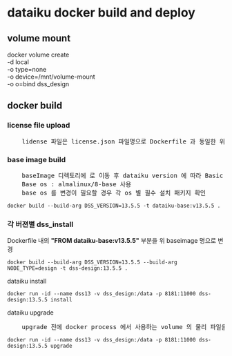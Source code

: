 # dataiku docker build and deploy

## volume mount
docker volume create \
-d local \
-o type=none \
-o device=/mnt/volume-mount \
-o o=bind
dss_design



## docker build

### license file upload
<pre>
	lidense 파일은 license.json 파일명으로 Dockerfile 과 동일한 위치에 저장
</pre>

### base image build
<pre>
	baseImage 디렉토리에 로 이동 후 dataiku version 에 따라 Basic Image build
	Base os : almalinux/8-base 사용
	base os 를 변경이 필요할 경우 각 os 별 필수 설치 패키지 확인 
</pre>

```
docker build --build-arg DSS_VERSION=13.5.5 -t dataiku-base:v13.5.5 .
```


### 각 버젼별 dss_install
Dockerfile 내의 
<B>"FROM dataiku-base:v13.5.5"</B>
부분을 위 baseimage 명으로 변경

```
docker build --build-arg DSS_VERSION=13.5.5 --build-arg NODE_TYPE=design -t dss-design:13.5.5 .
```

dataiku install

```
docker run -id --name dss13 -v dss_design:/data -p 8181:11000 dss-design:13.5.5 install
```

dataiku upgrade
<pre>
	upgrade 전에 docker process 에서 사용하는 volume 의 물리 파일을 백업
</pre>

```
docker run -id --name dss13 -v dss_design:/data -p 8181:11000 dss-design:13.5.5 upgrade
```
